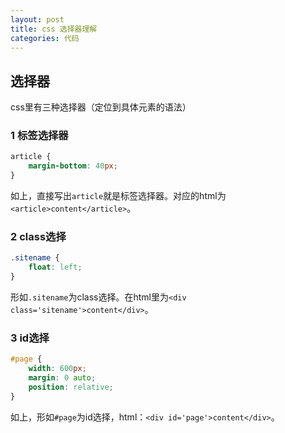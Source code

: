```yaml
---
layout: post
title: css 选择器理解
categories: 代码
---
```

## 选择器
css里有三种选择器（定位到具体元素的语法）
### 1 标签选择器
```css
article {
	margin-bottom: 40px;
}
```
如上，直接写出`article`就是标签选择器。对应的html为`<article>content</article>`。
### 2 class选择
```css
.sitename {
	float: left;
}
```
形如`.sitename`为class选择。在html里为`<div class='sitename'>content</div>`。
### 3 id选择
```css
#page {
	width: 600px;
	margin: 0 auto;
	position: relative;
}
```
如上，形如`#page`为id选择，html：`<div id='page'>content</div>`。